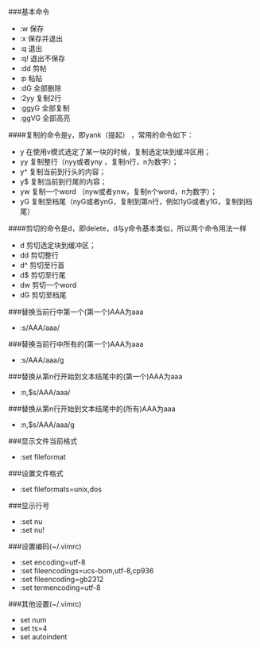 ###基本命令
 * :w  保存
 * :x  保存并退出
 * :q  退出
 * :q! 退出不保存
 * :dd 剪帖
 * :p  粘贴
 * :dG 全部删除
 * :2yy 复制2行
 * :ggyG 全部复制
 * :ggVG 全部高亮


####复制的命令是y，即yank（提起） ，常用的命令如下： 
  * y      在使用v模式选定了某一块的时候，复制选定块到缓冲区用； 
  * yy    复制整行（nyy或者yny ，复制n行，n为数字）； 
  * y^   复制当前到行头的内容； 
  * y$    复制当前到行尾的内容； 
  * yw   复制一个word （nyw或者ynw，复制n个word，n为数字）； 
  * yG    复制至档尾（nyG或者ynG，复制到第n行，例如1yG或者y1G，复制到档尾）  
   
 
####剪切的命令是d，即delete，d与y命令基本类似，所以两个命令用法一样 
  * d      剪切选定块到缓冲区； 
  * dd    剪切整行 
  * d^    剪切至行首 
  * d$     剪切至行尾 
  * dw    剪切一个word 
  * dG     剪切至档尾  
    


###替换当前行中第一个(第一个)AAA为aaa
 * :s/AAA/aaa/

###替换当前行中所有的(第一个)AAA为aaa
 * :s/AAA/aaa/g


###替换从第n行开始到文本结尾中的(第一个)AAA为aaa
 * :n,$s/AAA/aaa/

###替换从第n行开始到文本结尾中的(所有)AAA为aaa
 * :n,$s/AAA/aaa/g



###显示文件当前格式
 * :set fileformat

###设置文件格式
 * :set fileformats=unix,dos

###显示行号
 * :set nu
 * :set nu!


###设置编码(~/.vimrc)
 * :set encoding=utf-8
 * :set fileencodings=ucs-bom,utf-8,cp936
 * :set fileencoding=gb2312
 * :set termencoding=utf-8


 
###其他设置(~/.vimrc)
 * set num
 * set ts=4
 * set autoindent
